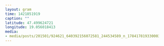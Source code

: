 ```yaml
---
layout: gram
time: 1421851919
caption: ""
latitude: 47.499624721
longitude: 19.056018413
media:
- media/posts/201501/924621_640392156072581_244534589_n_17841781933000351.jpg
---
```

